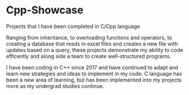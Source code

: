 # Cpp-Showcase
Projects that I have been completed in C/Cpp language

Ranging from inheritance, to overloading functions and operators, to creating a database that reads in excel files and creates a new file with updates based on a query, 
these projects demonstrate my ability to code efficently and along side a team to create well-structured programs.

I have been coding in C++ since 2017 and have continued to adapt and learn new strategies and ideas to implement in my code.
C language has been a new area of learning, but has been implemented into my projects more as my undergrad studies continue. 
